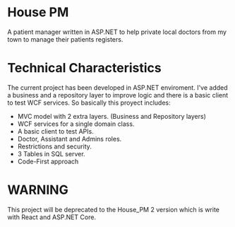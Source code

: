 # House PM
A patient manager written in ASP.NET to help private local doctors from my town to manage their patients registers. 

# Technical Characteristics
The current project has been developed in ASP.NET enviroment.
I've added a business and a repository layer to improve logic and there is a basic client to test WCF services.
So basically this proyect includes:

* MVC model with 2 extra layers. (Business and Repository layers)
* WCF services for a single domain class.
* A basic client to test APIs.
* Doctor, Assistant and Admins roles.
* Restrictions and security.
* 3 Tables in SQL server.
* Code-First approach

# WARNING
This project will be deprecated to the House_PM 2 version which is write with React and ASP.NET Core.
